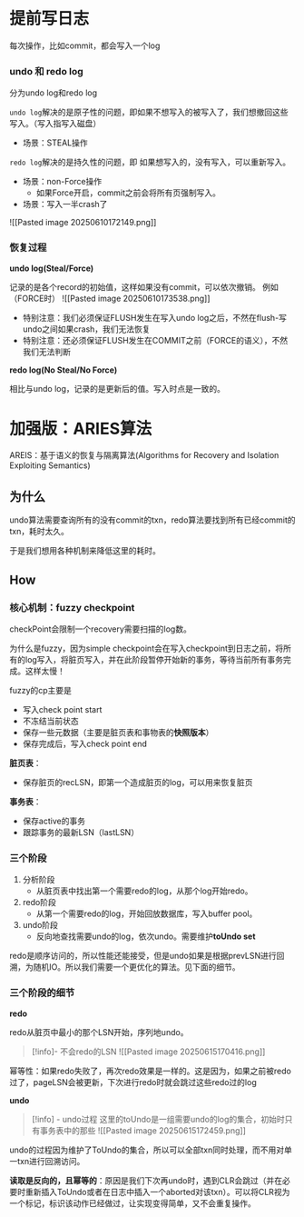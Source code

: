 # 提前写日志

每次操作，比如commit，都会写入一个log
### undo 和 redo log
分为undo log和redo log

`undo log`解决的是原子性的问题，即如果不想写入的被写入了，我们想撤回这些写入。（写入指写入磁盘）
- 场景：STEAL操作

`redo log`解决的是持久性的问题，即 如果想写入的，没有写入，可以重新写入。
- 场景：non-Force操作
	- 如果Force开启，commit之前会将所有页强制写入。
- 场景：写入一半crash了


![[Pasted image 20250610172149.png]]

### 恢复过程

**undo log(Steal/Force)**

记录的是各个record的初始值，这样如果没有commit，可以依次撤销。
例如（FORCE时）
![[Pasted image 20250610173538.png]]
- 特别注意：我们必须保证FLUSH发生在写入undo log之后，不然在flush-写undo之间如果crash，我们无法恢复
- 特别注意：还必须保证FLUSH发生在COMMIT之前（FORCE的语义），不然我们无法判断

**redo log(No Steal/No Force)**

相比与undo log，记录的是更新后的值。写入时点是一致的。

# 加强版：ARIES算法

AREIS：基于语义的恢复与隔离算法(Algorithms for Recovery and Isolation Exploiting Semantics)

## 为什么

undo算法需要查询所有的没有commit的txn，redo算法要找到所有已经commit的txn，耗时太久。

于是我们想用各种机制来降低这里的耗时。

## How

### 核心机制：fuzzy checkpoint

checkPoint会限制一个recovery需要扫描的log数。

为什么是fuzzy，因为simple checkpoint会在写入checkpoint到日志之前，将所有的log写入，将脏页写入，并在此阶段暂停开始新的事务，等待当前所有事务完成。这样太慢！

fuzzy的cp主要是
- 写入check point start
- 不冻结当前状态
- 保存一些元数据（主要是脏页表和事物表的**快照版本**）
- 保存完成后，写入check point end

**脏页表**：
- 保存脏页的recLSN，即第一个造成脏页的log，可以用来恢复脏页

**事务表**：
- 保存active的事务
- 跟踪事务的最新LSN（lastLSN）
### 三个阶段

1. 分析阶段
	- 从脏页表中找出第一个需要redo的log，从那个log开始redo。
2. redo阶段
	- 从第一个需要redo的log，开始回放数据库，写入buffer pool。
3. undo阶段
	- 反向地查找需要undo的log，依次undo。需要维护**toUndo set**

redo是顺序访问的，所以性能还能接受，但是undo如果是根据prevLSN进行回溯，为随机IO。所以我们需要一个更优化的算法。见下面的细节。

### 三个阶段的细节

**redo**

redo从脏页中最小的那个LSN开始，序列地undo。

> [!info]- 不会redo的LSN
> ![[Pasted image 20250615170416.png]]

幂等性：如果redo失败了，再次redo效果是一样的。这是因为，如果之前被redo过了，pageLSN会被更新，下次进行redo时就会跳过这些redo过的log

**undo**

> [!info] - undo过程
> 这里的toUndo是一组需要undo的log的集合，初始时只有事务表中的那些
> ![[Pasted image 20250615172459.png]]

undo的过程因为维护了ToUndo的集合，所以可以全部txn同时处理，而不用对单一txn进行回溯访问。

**读取是反向的，且幂等的**：原因是我们下次再undo时，遇到CLR会跳过（并在必要时重新插入ToUndo或者在日志中插入一个aborted对该txn）。可以将CLR视为一个标记，标识该动作已经做过，让实现变得简单，又不会重复操作。
